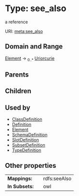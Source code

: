 
# Type: see_also


a reference

URI: [meta:see_also](https://w3id.org/biolink/biolinkml/meta/see_also)


## Domain and Range

[Element](Element.md) ->  <sub>0..*</sub> [Uriorcurie](type/Uriorcurie.md)

## Parents


## Children


## Used by

 * [ClassDefinition](ClassDefinition.md)
 * [Definition](Definition.md)
 * [Element](Element.md)
 * [SchemaDefinition](SchemaDefinition.md)
 * [SlotDefinition](SlotDefinition.md)
 * [SubsetDefinition](SubsetDefinition.md)
 * [TypeDefinition](TypeDefinition.md)

## Other properties

|  |  |  |
| --- | --- | --- |
| **Mappings:** | | rdfs:seeAlso |
| **In Subsets:** | | owl |

